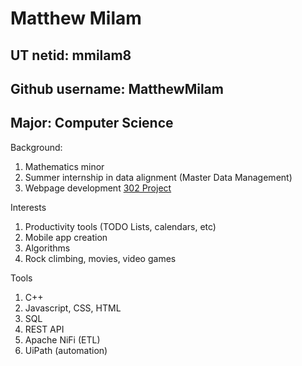 # Matthew Milam
## UT netid: mmilam8
## Github username: MatthewMilam
## Major: Computer Science

Background:
1. Mathematics minor
2. Summer internship in data alignment (Master Data Management)
3. Webpage development [302 Project](https://volweb2.utk.edu/~bricha37/)

Interests
1. Productivity tools (TODO Lists, calendars, etc)
1. Mobile app creation
1. Algorithms
1. Rock climbing, movies, video games

Tools
1. C++
2. Javascript, CSS, HTML
3. SQL
4. REST API
6. Apache NiFi (ETL)
7. UiPath (automation)